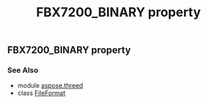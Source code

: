 ﻿---
title: FBX7200_BINARY property
second_title: Aspose.3D for Python via .NET API References
description: 
type: docs
weight: 170
url: /python-net/aspose.threed/fileformat/fbx7200_binary/
is_root: false
---

## FBX7200_BINARY property


### See Also
* module [aspose.threed](../../)
* class [FileFormat](/3d/python-net/aspose.threed/fileformat)
